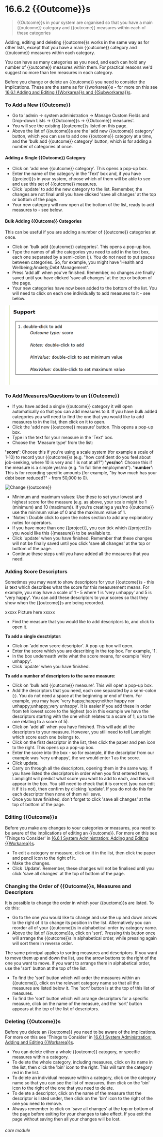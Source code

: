 # 16.6.2  <i class="fa fa-cogs"></i> {{Outcome}}s

> {{Outcome}}s in your system are organised so that you have a main {{outcome}} category and {{outcome}} measures within each of these categories


Adding, editing and deleting {{outcome}}s works in the same way as for other lists, except that you have a main {{outcome}} category and {{outcome}} measures within each category. 

You can have as many categories as you need, and each can hold any number of {{outcome}} measures within them. For practical reasons we'd suggest no more than ten measures in each category. 

Before you change or delete an {{outcome}} you need to consider the implications. These are the same as for {{workarea}}s - for more on this see [16.6.1 Adding and Editing {{Workarea}}s and {{Subworkarea}}s](/help/index/16.6.1).

### To Add a New {{Outcome}}

- Go to 'admin -> system administration -> Manage Custom Fields and Drop-down Lists -> {{Outcome}}s -> {{Outcome}} measures'.
- You will see the existing {{outcome}}s listed on this page. 
- Above the list of {{outcome}}s are the 'add new {{outcome}} category' button, which you can use to add one {{outcome}} category at a time, and the 'bulk add {{outcome}} category' button, which is for adding a number of categories at once.

#### Adding a Single {{Outcome}} Category

- Click on 'add new {{outcome}} category'. This opens a pop-up box.
- Enter the name of the category in the 'Text' box and, if you have {{project}}s in your system, choose which of them will be able to see and use this set of {{outcome}} measures.
- Click 'update' to add the new category to the list. Remember, the changes are not final until you have clicked 'save all changes' at the top or bottom of the page.
- Your new category will now open at the bottom of the list, ready to add measures to - see below.

#### Bulk Adding {{Outcome}} Categories
This can be useful if you are adding a number of {{outcome}} categories at once.
- Click on 'bulk add {{outcome}} categories'. This opens a pop-up box.
- Type the names of all the categories you need to add in the text box, each one separated by a semi-colon (;). You do not need to put spaces between categories. So, for example, you might have 'Health and Wellbeing;Anxiety;Debt Management'. 
- Press 'add all' when you've finished. Remember, no changes are finally saved until you have clicked 'save all changes' at the top or bottom of the page.
- Your new categories have now been added to the bottom of the list. You will need to click on each one individually to add measures to it - see below.

![New {{Outcome}} Category](16.6.2a.png)

### To Add Measures/Questions to an {{Outcome}}

- If you have added a single {{outcome}} category it will open automatically so that you can add measures to it. If you have bulk added categories you will need to find the one that you would like to add measures to in the list, then click on it to open. 
- Click the 'add new {{outcome}} measure' button. This opens a pop-up box.
- Type in the text for your measure in the 'Text' box.  
- Choose the 'Measure type' from the list:

**'score'**: Choose this if you're using a scale system (for example a scale of 1-10) to record your {{outcome}}s (e.g. "how confident do you feel about job-seeking, where 10 is very and 1 is not at all?")
**'yes/no'**: Choose this if the measure is a simple yes/no (e.g. "in full time employment").
**'number'**: This is for recording specific amounts (for example, "by how much has your debt been reduced?" - from 50,000 to 0). 

![Change {{outcome}}](186b.png)

- Minimum and maximum values: Use these to set your lowest and highest score for the measure (e.g. as above, your scale might be 1 (minimum) and 10 (maximum)). If you're creating a yes/no {{outcome}} use the minimum value of 0 and the maximum value of 1.
- 'Notes': Double click to open the notes section to add any explanatory notes for operators.
- If you have more than one {{project}}, you can tick which {{project}}s you would like this {{measure}} to be available to.
- Click 'update' when you have finished. Remember that these changes will not be finally saved until you click 'save all changes' at the top or bottom of the page.
- Continue these steps until you have added all the measures that you need.

### Adding Score Descriptors

Sometimes you may want to show descriptors for your {{outcome}}s - this is text which describes what the score for this measurement means. For example, you may have a scale of 1 - 5 where 1 is 'very unhappy' and 5 is 'very happy'. You can add these descriptors to your scores so that they show when the {{outcome}}s are being recorded.

xxxxx Picture here xxxxx

- Find the measure that you would like to add descriptors to, and click to open it. 

**To add a single desctriptor:**
- Click on 'add new score descriptor'. A pop-up box will open.
- Enter the score which you are describing in the top box. For example, '1'.
- In the box underneath write what the score means, for example 'Very unhappy'. 
- Click 'update' when you have finished.

**To add a number of descriptors to the same measure:**
- Click on 'bulk add {{outcome}} measure'. This will open a pop-up box.
- Add the descriptors that you need, each one separated by a semi-colon (:). You do not need a space at the beginning or end of them. For example, you may have 'very happy;happy;neither happy nor unhappy;unhappy;very unhappy'. It is easier if you add these in order from teh lowest score to the highest (so in this example we have the descriptors starting with the one which relates to a score of 1, up to the one relating to a score of 5).
- Click on 'add all' when you have finished. This will add all the descriptors to your measure. However, you still need to tell Lamplight which score each one belongs to.
- Click on the first descriptor in the list, then click the paper and pen icon to the right. This opens up a pop-up box. 
- Enter the score into the box - so for example, if the descriptor from our example was 'very unhappy', the we would enter 1 as the score.
- Click update. 
- Carry on through all the descriptors, opening them in the same way. If you have listed the descriptors in order when you first entered them, Lamplight will predict what score you want to add to each, and this will appear in the box. You still need to check that it is correct (you can edit it if it is not), then confirm by clicking 'update'. If you do not do this for each descriptor then none of them will save.
- Once you have finished, don't forget to click 'save all changes' at the top of bottom of the page.

### Editing {{Outcome}}s
Before you make any changes to your categories or measures, you need to be aware of the implications of editing an {{outcome}}. For more on this see 'Things to Consider' in [16.6.1 System Administration: Adding and Editing {{Workarea}}s](/help/index/p/16.6.1).

- To edit a category or measure, click on it in the list, then click the paper and pencil icon to the right of it. 
- Make the changes. 
- Click 'Update'. Remember, these changes will not be finalised until you click 'save all changes' at the top of bottom of the page. 

### Changing the Order of {{Outcome}}s, Measures and Descriptors

It is possible to change the order in which your {{ouctome}}s are listed. To do this: 
- Go to the one you would like to change and use the up and down arrows to the right of it to change its position in the list. 
Alternatively you can reorder all of your {{outcome}}s in alphabetical order by category name.
- Above the list of {{outcome}}s, click on 'sort'. Pressing this button once will arrange the {{outcome}}s in alphabetical order, while pressing again will sort them in reverse order. 

The same principal applies to sorting measures and descriptors. If you want to move them up and down the list, use the arrow buttons to the right of the one you want to move. If you want to arrange them in alphabetical order, use the 'sort' button at the top of the list.
- To find the 'sort' button which will order the measures within an {{outcome}}, click on the relevant category name so that all the measures are listed below it. The 'sort' button is at the top of this list of measures. 
- To find the 'sort' button which will arrange descriptors for a specific measure, click on the name of the measure, and the 'sort' button appears at the top of the list of descriptors.

### Deleting {{Outcome}}s
Before you delete an {{outcome}} you need to be aware of the implications. For more on this see 'Things to Consider' in [16.6.1 System Administration: Adding and Editing {{Workarea}}s](/help/index/p/16.6.1).

- You can delete either a whole {{outcome}} category, or specific measures within a category.  
- To delete the whole category, including measures, click on its name in the list, then click the 'bin' icon to the right. This will turn the category red in the list. 
- To delete an individual measure within a category, click on the category name so that you can see the list of measures, then click on the 'bin' icon to the right of the one that you need to delete.
- To delete a descriptor, click on the name of the measure that the descriptor is listed under, then click on the 'bin' icon to the right of the one you need to remove.
- Always remember to click on 'save all changes' at the top or bottom of the page before exiting for your changes to take effect. If you exit the page without saving then all your changes will be lost.


###### core module

